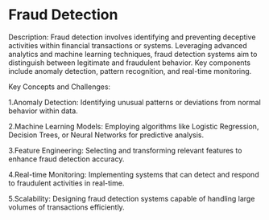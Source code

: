 # Fraud Detection
Description:
Fraud detection involves identifying and preventing deceptive activities within financial
transactions or systems. Leveraging advanced analytics and machine learning techniques, fraud
detection systems aim to distinguish between legitimate and fraudulent behavior. Key
components include anomaly detection, pattern recognition, and real-time monitoring.

Key Concepts and Challenges:

1.Anomaly Detection: Identifying unusual patterns or deviations from normal behavior within
data.

2.Machine Learning Models: Employing algorithms like Logistic Regression, Decision Trees, or
Neural Networks for predictive analysis.

3.Feature Engineering: Selecting and transforming relevant features to enhance fraud
detection accuracy.

4.Real-time Monitoring: Implementing systems that can detect and respond to fraudulent
activities in real-time.

5.Scalability: Designing fraud detection systems capable of handling large volumes of
transactions efficiently.
